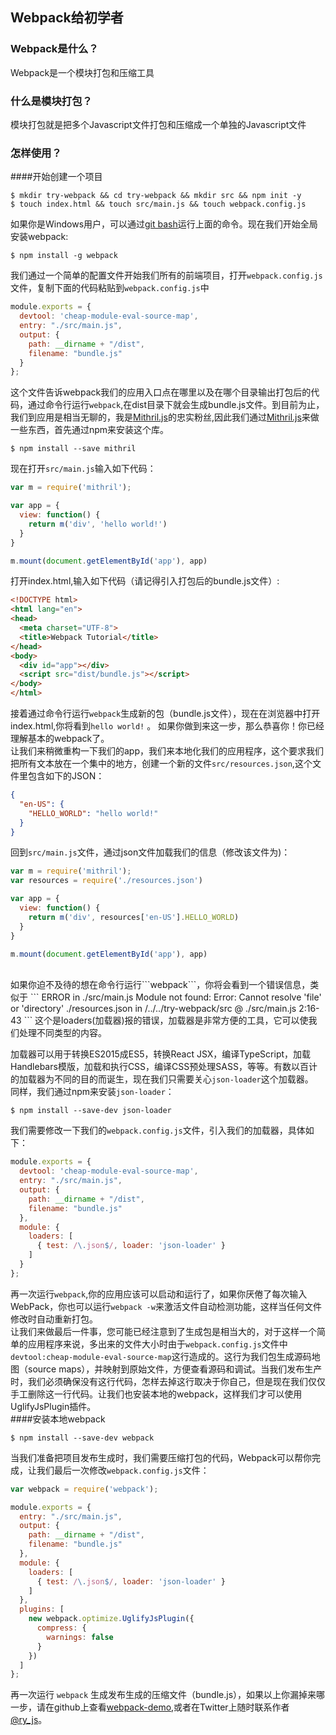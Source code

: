## Webpack给初学者
### Webpack是什么？
Webpack是一个模块打包和压缩工具
### 什么是模块打包？
模块打包就是把多个Javascript文件打包和压缩成一个单独的Javascript文件
### 怎样使用？
####开始创建一个项目
```shell
$ mkdir try-webpack && cd try-webpack && mkdir src && npm init -y
$ touch index.html && touch src/main.js && touch webpack.config.js
```
如果你是Windows用户，可以通过<a href="https://git-scm.com/downloads" target="_blank">git bash</a>运行上面的命令。现在我们开始全局安装webpack:
```
$ npm install -g webpack
```
我们通过一个简单的配置文件开始我们所有的前端项目，打开```webpack.config.js```文件，复制下面的代码粘贴到```webpack.config.js```中
```javascript
module.exports = {
  devtool: 'cheap-module-eval-source-map',
  entry: "./src/main.js",
  output: {
    path: __dirname + "/dist",
    filename: "bundle.js"
  }
};
```

这个文件告诉webpack我们的应用入口点在哪里以及在哪个目录输出打包后的代码，通过命令行运行```webpack```,在dist目录下就会生成bundle.js文件。到目前为止，我们到应用是相当无聊的，我是<a href="http://mithril.js.org/" target="_blank">Mithril.js</a>的忠实粉丝,因此我们通过<a href="http://mithril.js.org/" target="_blank">Mithril.js</a>来做一些东西，首先通过npm来安装这个库。

```
$ npm install --save mithril
```
现在打开```src/main.js```输入如下代码：
```javascript
var m = require('mithril');

var app = {
  view: function() {
    return m('div', 'hello world!')
  }
}

m.mount(document.getElementById('app'), app)
```
打开index.html,输入如下代码（请记得引入打包后的bundle.js文件）:
```html
<!DOCTYPE html>
<html lang="en">
<head>
  <meta charset="UTF-8">
  <title>Webpack Tutorial</title>
</head>
<body>
  <div id="app"></div>
  <script src="dist/bundle.js"></script>
</body>
</html>
```
接着通过命令行运行```webpack```生成新的包（bundle.js文件），现在在浏览器中打开index.html,你将看到```hello world!``` 。
如果你做到来这一步，那么恭喜你！你已经理解基本的webpack了。<br/>
让我们来稍微重构一下我们的app，我们来本地化我们的应用程序，这个要求我们把所有文本放在一个集中的地方，创建一个新的文件```src/resources.json```,这个文件里包含如下的JSON：
```json
{
  "en-US": {
    "HELLO_WORLD": "hello world!"
  }
}
```

回到```src/main.js```文件，通过json文件加载我们的信息（修改该文件为)：
```javascript
var m = require('mithril');
var resources = require('./resources.json')

var app = {
  view: function() {
    return m('div', resources['en-US'].HELLO_WORLD)
  }
}

m.mount(document.getElementById('app'), app)
```

<br/>
如果你迫不及待的想在命令行运行```webpack```，你将会看到一个错误信息，类似于
```
ERROR in ./src/main.js
Module not found: Error: Cannot resolve 'file' or 'directory' ./resources.json in /../../try-webpack/src
 @ ./src/main.js 2:16-43
 ```
这个是loaders(加载器)报的错误，加载器是非常方便的工具，它可以使我们处理不同类型的内容。
<br/>

加载器可以用于转换ES2015成ES5，转换React JSX，编译TypeScript，加载Handlebars模版，加载和执行CSS，编译CSS预处理SASS，等等。有数以百计的加载器为不同的目的而诞生，现在我们只需要关心```json-loader```这个加载器。
<br/>
同样，我们通过npm来安装```json-loader```：
```shell
$ npm install --save-dev json-loader
```
我们需要修改一下我们的```webpack.config.js```文件，引入我们的加载器，具体如下：

```javascript
module.exports = {
  devtool: 'cheap-module-eval-source-map',
  entry: "./src/main.js",
  output: {
    path: __dirname + "/dist",
    filename: "bundle.js"
  },
  module: {
    loaders: [
      { test: /\.json$/, loader: 'json-loader' }
    ]
  }
};
```
再一次运行```webpack```,你的应用应该可以启动和运行了，如果你厌倦了每次输入WebPack，你也可以运行```webpack -w```来激活文件自动检测功能，这样当任何文件修改时自动重新打包。
<br/>
让我们来做最后一件事，您可能已经注意到了生成包是相当大的，对于这样一个简单的应用程序来说，多出来的文件大小时由于```webpack.config.js```文件中```devtool:cheap-module-eval-source-map```这行造成的。这行为我们包生成源码地图（source maps），并映射到原始文件，方便查看源码和调试。当我们发布生产时，我们必须确保没有这行代码，怎样去掉这行取决于你自己，但是现在我们仅仅手工删除这一行代码。让我们也安装本地的webpack，这样我们才可以使用UglifyJsPlugin插件。
<br/>
####安装本地webpack
```shell
$ npm install --save-dev webpack
```

当我们准备把项目发布生成时，我们需要压缩打包的代码，Webpack可以帮你完成，让我们最后一次修改```webpack.config.js```文件：
```javascript
var webpack = require('webpack');

module.exports = {
  entry: "./src/main.js",
  output: {
    path: __dirname + "/dist",
    filename: "bundle.js"
  },
  module: {
    loaders: [
      { test: /\.json$/, loader: 'json-loader' }
    ]
  },
  plugins: [
    new webpack.optimize.UglifyJsPlugin({
      compress: {
        warnings: false
      }
    })
  ]
};
```
再一次运行 ```webpack``` 生成发布生成的压缩文件（bundle.js），如果以上你漏掉来哪一步，请在github上查看<a href="https://github.com/rwhitmire/webpack-demo">webpack-demo</a>,或者在Twitter上随时联系作者<a href="https://twitter.com/ry_js">@ry_js</a>。
